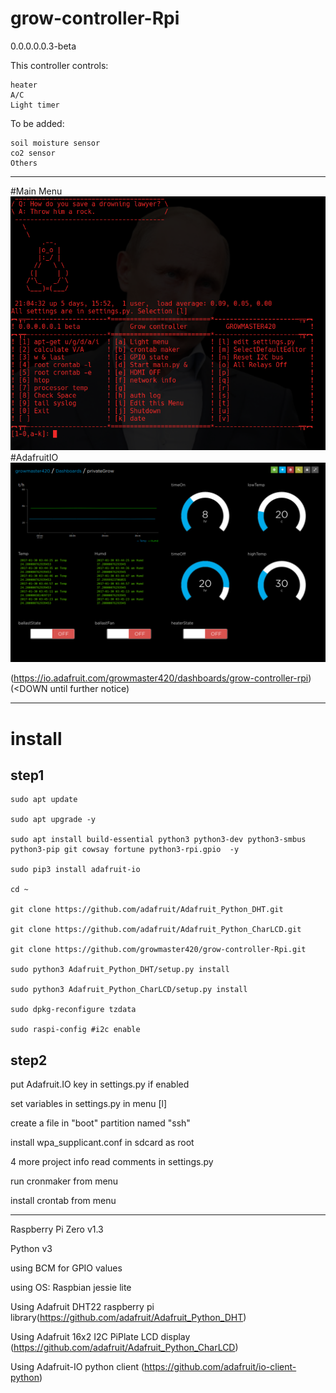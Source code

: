 # grow-controller-Rpi

0.0.0.0.0.3-beta

This controller controls:
    
    heater
    A/C
    Light timer
    
To be added:
    
    soil moisture sensor
    co2 sensor
    Others
***************************************************************************************
#Main Menu
![Menu](/main/test/git-assets/menu.png)
#AdafruitIO 
![AdafruitIO](/main/test/git-assets/AdafruitIO.png)

(https://io.adafruit.com/growmaster420/dashboards/grow-controller-rpi)(<DOWN until further notice)
***************************************************************************************

# install
## step1

    sudo apt update
  
    sudo apt upgrade -y
  
    sudo apt install build-essential python3 python3-dev python3-smbus python3-pip git cowsay fortune python3-rpi.gpio  -y
  
    sudo pip3 install adafruit-io
  
    cd ~
  
    git clone https://github.com/adafruit/Adafruit_Python_DHT.git
  
    git clone https://github.com/adafruit/Adafruit_Python_CharLCD.git
  
    git clone https://github.com/growmaster420/grow-controller-Rpi.git
    
    sudo python3 Adafruit_Python_DHT/setup.py install 
      
    sudo python3 Adafruit_Python_CharLCD/setup.py install 
      
    sudo dpkg-reconfigure tzdata
    
    sudo raspi-config #i2c enable
## step2  
put Adafruit.IO key in settings.py if enabled 
  
set variables in settings.py in menu [l]

create a file in "boot" partition named "ssh"

install wpa_supplicant.conf in sdcard as root

4 more project info read comments in settings.py

run cronmaker from menu

install crontab from menu

**************************************************

Raspberry Pi Zero v1.3

Python v3

using BCM for GPIO values

using OS: Raspbian jessie lite

Using Adafruit DHT22 raspberry pi library(https://github.com/adafruit/Adafruit_Python_DHT) 

Using Adafruit 16x2 I2C PiPlate LCD display (https://github.com/adafruit/Adafruit_Python_CharLCD)

Using Adafruit-IO python client (https://github.com/adafruit/io-client-python)

